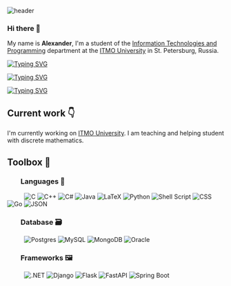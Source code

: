 ![header](https://capsule-render.vercel.app/api?type=venom&color=gradient&height=256&section=header&text=Hello%20World!&fontSize=75&animation=fadeIn&fontAlign=25.6&desc=Welcome%20to%20my%20GitHub%20profile!&descAlignY=65&descAlign=16.5)
### Hi there 👋
My name is **Alexander**, I'm a student of the [Information Technologies and Programming](https://en.itmo.ru/en/faculty/7/Information_Technologies_and_Programming_Faculty.htm) department at the [ITMO University](https://en.itmo.ru/en/) in St. Petersburg, Russia.

[![Typing SVG](https://readme-typing-svg.demolab.com?font=Fira+Code&pause=1000&color=38C2FF&random=false&width=435&lines=-+%F0%9F%92%BB+Software+engineer)](https://git.io/typing-svg)

[![Typing SVG](https://readme-typing-svg.demolab.com?font=Fira+Code&pause=1000&color=38C2FF&random=false&width=435&lines=-+%F0%9F%8E%93+Mentor+of+the+ITMO+University)](https://git.io/typing-svg)

[![Typing SVG](https://readme-typing-svg.demolab.com?font=Fira+Code&pause=1000&color=38C2FF&random=false&width=435&lines=-+%E2%9A%99%EF%B8%8F+Interested+in+quantum+physics)](https://git.io/typing-svg)

## Current work 👇

I'm currently working on [ITMO University](https://en.itmo.ru/en/faculty/7/Information_Technologies_and_Programming_Faculty.htm). I am teaching and helping student with discrete mathematics.

## Toolbox 🧰

### &nbsp; &nbsp; &nbsp; &nbsp; Languages 📜

&nbsp; &nbsp; &nbsp; &nbsp; &nbsp;
![C](https://img.shields.io/badge/c-%2300599C.svg?style=for-the-badge&logo=c&logoColor=white)
![C++](https://img.shields.io/badge/c++-%2300599C.svg?style=for-the-badge&logo=c%2B%2B&logoColor=white)
![C#](https://img.shields.io/badge/c%23-%23239120.svg?style=for-the-badge&logo=csharp&logoColor=white)
![Java](https://img.shields.io/badge/java-%23ED8B00.svg?style=for-the-badge&logo=openjdk&logoColor=white)
![LaTeX](https://img.shields.io/badge/latex-%23008080.svg?style=for-the-badge&logo=latex&logoColor=white)
![Python](https://img.shields.io/badge/python-3670A0?style=for-the-badge&logo=python&logoColor=ffdd54)
![Shell Script](https://img.shields.io/badge/shell_script-%23121011.svg?style=for-the-badge&logo=gnu-bash&logoColor=white)
![CSS](https://img.shields.io/badge/CSS-1572B6?logo=css3&logoColor=fff)
![Go](https://img.shields.io/badge/Go-%2300ADD8.svg?&logo=go&logoColor=white)
![JSON](https://img.shields.io/badge/JSON-000?logo=json&logoColor=fff)

### &nbsp; &nbsp; &nbsp; &nbsp; Database 🗃
&nbsp; &nbsp; &nbsp; &nbsp; &nbsp;
![Postgres](https://img.shields.io/badge/postgres-%23316192.svg?style=for-the-badge&logo=postgresql&logoColor=white)
![MySQL](https://img.shields.io/badge/mysql-4479A1.svg?style=for-the-badge&logo=mysql&logoColor=white)
![MongoDB](https://img.shields.io/badge/MongoDB-%234ea94b.svg?logo=mongodb&logoColor=white)
![Oracle](https://img.shields.io/badge/Oracle-F80000?logo=oracle&logoColor=fff)

### &nbsp; &nbsp; &nbsp; &nbsp; Frameworks 🖼️
&nbsp; &nbsp; &nbsp; &nbsp; &nbsp;
![.NET](https://img.shields.io/badge/.NET-512BD4?logo=dotnet&logoColor=fff)
![Django](https://img.shields.io/badge/Django-%23092E20.svg?logo=django&logoColor=white)
![Flask](https://img.shields.io/badge/Flask-000?logo=flask&logoColor=fff)
![FastAPI](https://img.shields.io/badge/FastAPI-009485.svg?logo=fastapi&logoColor=white)
![Spring Boot](https://img.shields.io/badge/Spring%20Boot-6DB33F?logo=springboot&logoColor=fff)

<!--
**alexandr0070/alexandr0070** is a ✨ _special_ ✨ repository because its `README.md` (this file) appears on your GitHub profile.

Here are some ideas to get you started:

- 🔭 I’m currently working on ...
- 🌱 I’m currently learning ...
- 👯 I’m looking to collaborate on ...
- 🤔 I’m looking for help with ...
- 💬 Ask me about ...
- 📫 How to reach me: ...
- 😄 Pronouns: ...
- ⚡ Fun fact: ...
-->
